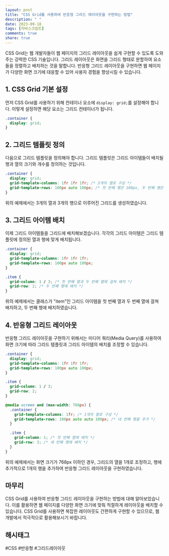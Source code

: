 ```yaml
---
layout: post
title: "CSS Grid를 사용하여 반응형 그리드 레이아웃을 구현하는 방법"
description: " "
date: 2023-09-18
tags: [자바스크립트]
comments: true
share: true
---
```


CSS Grid는 웹 개발자들이 웹 페이지의 그리드 레이아웃을 쉽게 구현할 수 있도록 도와주는 강력한 CSS 기술입니다. 그리드 레이아웃은 화면을 그리드 형태로 분할하여 요소들을 정렬하고 배치하는 것을 말합니다. 반응형 그리드 레이아웃을 구현하면 웹 페이지가 다양한 화면 크기에 대응할 수 있어 사용자 경험을 향상시킬 수 있습니다.

## 1. CSS Grid 기본 설정

먼저 CSS Grid를 사용하기 위해 컨테이너 요소에 `display: grid;`를 설정해야 합니다. 이렇게 설정하면 해당 요소는 그리드 컨테이너가 됩니다.

```css
.container {
  display: grid;
}
```

## 2. 그리드 템플릿 정의

다음으로 그리드 템플릿을 정의해야 합니다. 그리드 템플릿은 그리드 아이템들이 배치될 행과 열의 크기와 개수를 정의하는 것입니다.

```css
.container {
  display: grid;
  grid-template-columns: 1fr 1fr 1fr; /* 3개의 열로 구성 */
  grid-template-rows: 100px auto 100px; /* 첫 번째 행은 100px, 두 번째 행은 자동으로 크기를 조정, 세 번째 행은 100px */
}
```

위의 예제에서는 3개의 열과 3개의 행으로 이루어진 그리드를 생성하였습니다.

## 3. 그리드 아이템 배치

이제 그리드 아이템들을 그리드에 배치해보겠습니다. 각각의 그리드 아이템은 그리드 템플릿에 정의된 열과 행에 맞게 배치됩니다.

```css
.container {
  display: grid;
  grid-template-columns: 1fr 1fr 1fr;
  grid-template-rows: 100px auto 100px;
}

.item {
  grid-column: 1 / 3; /* 첫 번째 열과 두 번째 열에 걸쳐 배치 */
  grid-row: 2; /* 두 번째 행에 배치 */
}
```

위의 예제에서는 클래스가 "item"인 그리드 아이템을 첫 번째 열과 두 번째 열에 걸쳐 배치하고, 두 번째 행에 배치하였습니다.

## 4. 반응형 그리드 레이아웃

반응형 그리드 레이아웃을 구현하기 위해서는 미디어 쿼리(Media Query)를 사용하여 화면 크기에 따라 그리드 템플릿과 그리드 아이템의 배치를 조정할 수 있습니다.

```css
.container {
  display: grid;
  grid-template-columns: 1fr 1fr 1fr;
  grid-template-rows: 100px auto 100px;
}

.item {
  grid-column: 1 / 3;
  grid-row: 2;
}

@media screen and (max-width: 768px) {
  .container {
    grid-template-columns: 1fr; /* 1개의 열로 구성 */
    grid-template-rows: 100px auto auto 100px; /* 네 번째 행을 추가 */
  }

  .item {
    grid-column: 1; /* 첫 번째 열에 배치 */
    grid-row: 3; /* 세 번째 행에 배치 */
  }
}
```

위의 예제에서는 화면 크기가 768px 이하인 경우, 그리드의 열을 1개로 조정하고, 행에 추가적으로 1개의 행을 추가하여 반응형 그리드 레이아웃을 구현하였습니다.

## 마무리

CSS Grid를 사용하여 반응형 그리드 레이아웃을 구현하는 방법에 대해 알아보았습니다. 이를 활용하면 웹 페이지를 다양한 화면 크기에 맞춰 적절하게 레이아웃을 배치할 수 있습니다. CSS Grid를 사용하면 복잡한 레이아웃도 간편하게 구현할 수 있으므로, 웹 개발에서 적극적으로 활용해보시기 바랍니다.

## 해시태그

#CSS #반응형 #그리드레이아웃